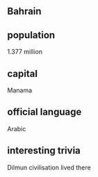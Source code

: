 ## Bahrain
##  population
1.377 million

##  capital
Manama
 
##  official language
Arabic

##  interesting trivia
Dilmun civilisation lived there


